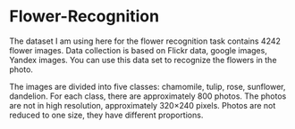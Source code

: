 # Flower-Recognition

The dataset I am using here for the flower recognition task contains 4242 flower images. Data collection is based on Flickr data, google images, Yandex images. You can use this data set to recognize the flowers in the photo.

The images are divided into five classes: chamomile, tulip, rose, sunflower, dandelion. For each class, there are approximately 800 photos. The photos are not in high resolution, approximately 320×240 pixels. Photos are not reduced to one size, they have different proportions.
